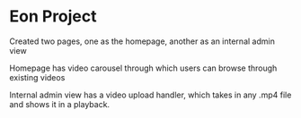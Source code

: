<h1>Eon Project</h1>

Created two pages, one as the homepage, another as an internal admin view

Homepage has video carousel through which users can browse through existing videos

Internal admin view has a video upload handler, which takes in any .mp4 file and shows it in a playback.
